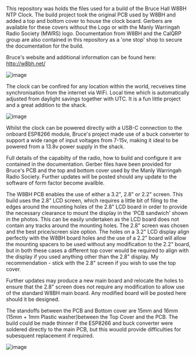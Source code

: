 This repository was holds the files used for a build of the Bruce Hall W8BH NTP Clock. The build project took the original PCB used by W8BH and added a top and bottom cover to house the clock board. Gerbers are available for these covers without the Logo or with the Manly Warringah Radio Society (MWRS) logo. Documentation from W8BH and the CalQRP group are also contained in this repository as a 'one stop' shop to secure the documentation for the build.

Bruce's website and additional information can be found here: http://w8bh.net/

![image](https://github.com/user-attachments/assets/14b7e2cb-526c-4650-acd3-af152780c68b)

The clock can be confired for any location within the world, recveives time synchronisation from the internet via WiFi. Local time which is automatically adjusted from daylight savings together with UTC. It is a fun little project and a great addition to the shack.

![image](https://github.com/user-attachments/assets/59c70f6c-8328-487c-b480-25ff34069805)

Whilst the clock can be powered directly with a USB-C connection to the onboard ESP8266 module, Bruce's project made use of a buck converter to support a wide range of input voltages from 7-15v, making it ideal to be powered from a 13.8v power supply in the shack.

Full details of the capabilty of the radio, how to build and configure it are contained in the documentation. Gerber files have been provided for Bruce's PCB and the top and bottom cover used by the Manly Warringah Radio Society. Further updates will be posted should any update to the software of form factor become availble. 

The W8BH PCB enables the use of either a 3.2", 2.8" or 2.2" screen. This build uses the 2.8" LCD screen, which requires a little bit of filing to the edges around the mounting holes of the 2.8" LCD board in order to provide the necessary clearance to mount the display in the 'PCB sandwich' shown in the photos. This can be easily undertaken as the LCD board does not contain any tracks around the mounting holes. The 2.8" screen was chosen and the best price/screen size option. The holes on a 3.2" LCD display align perfectly with the W8BH board holes and the use of a 2.2" board will allow the mounting spacers to be used without any modification to the 2.2" board, but in both these cases a different top cover would be required to align with the display if you used anything other than the 2.8" display. My recommendation - stick with the 2.8" screen if you wish to use the top cover.

Further updates may produce a new main board and relocate the holes to ensure that the 2.8" screen does not require any modification to allow use of the standard W8BH main board. Any modified board will be posted here should it be designed. 

The standoffs between the PCB and Bottom cover are 15mm and 16mm (15mm + 1mm Plastic washer)between the Top Cover and the PCB. The build could be made thinner if the ESP8266 and buck converter were soldered directly to the main PCB, but this wouold provide difficulties for subesquent replacement if required.


![image](https://github.com/user-attachments/assets/685b4c6e-ecf7-4b40-9a97-8eb329498cef)
